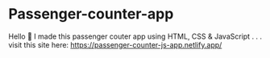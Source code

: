 # Passenger-counter-app
Hello 👋 I made this passenger couter app using HTML, CSS & JavaScript
.
.
.
visit this site here: https://passenger-counter-js-app.netlify.app/
